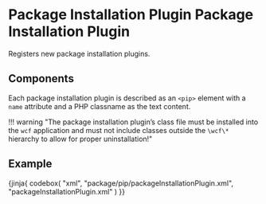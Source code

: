 # Package Installation Plugin Package Installation Plugin

Registers new package installation plugins.

## Components

Each package installation plugin is described as an `<pip>` element with a `name` attribute and a PHP classname as the text content.

!!! warning "The package installation plugin’s class file must be installed into the `wcf` application and must not include classes outside the `\wcf\*` hierarchy to allow for proper uninstallation!"

## Example

{jinja{ codebox(
    "xml",
    "package/pip/packageInstallationPlugin.xml",
    "packageInstallationPlugin.xml"
) }}
